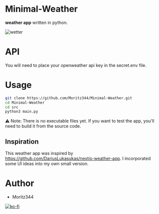 # Minimal-Weather
**weather app** written in python.

![wetter](https://github.com/user-attachments/assets/60e97f52-0ea3-4846-a13a-17c4a2893dbe)

# API
You will need to place your openweather api key in the secret.env file.


# Usage
```bash
git clone https://github.com/Moritz344/Minimal-Weather.git
cd Minimal-Weather
cd src
python3 main.py

```


⚠ Note: There is no  executable files yet.
If you want to test the app, you'll need to build it from the source code.

## Inspiration

This weather app was inspired by https://github.com/DariusLukasukas/nextjs-weather-app. I incorporated some UI ideas into my own small version.

# Author
- Moritz344
  
[![ko-fi](https://ko-fi.com/img/githubbutton_sm.svg)](https://ko-fi.com/W7W61324M0)
